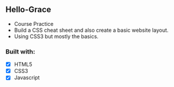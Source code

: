 ## Hello-Grace
*   Course Practice
* Build a CSS cheat sheet and also create a basic website layout.
* Using CSS3 but mostly the basics.
### Built with:
- [x] HTML5
- [x] CSS3
- [x] Javascript
